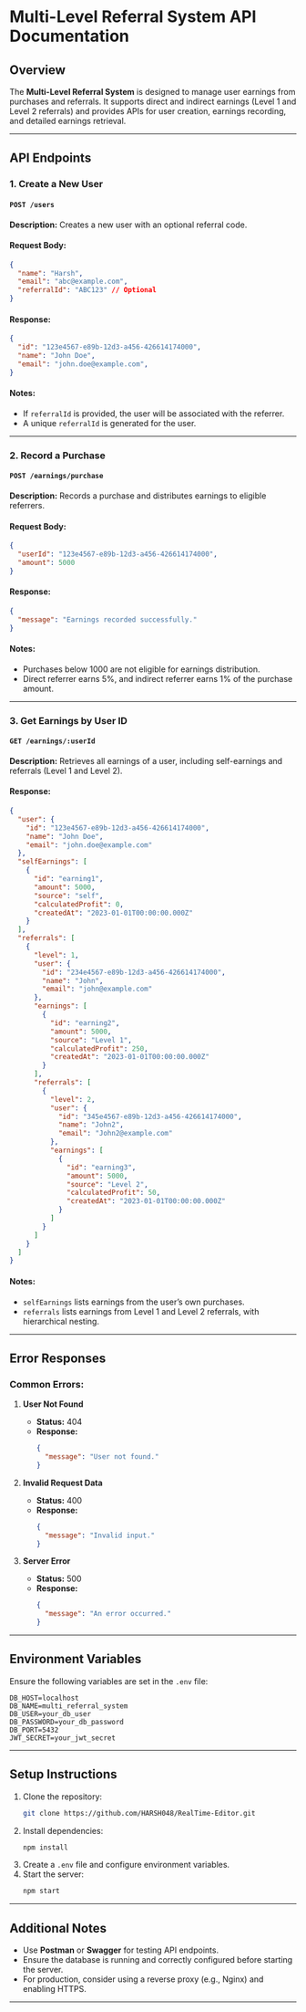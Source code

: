 # Multi-Level Referral System API Documentation

## Overview
The **Multi-Level Referral System** is designed to manage user earnings from purchases and referrals. It supports direct and indirect earnings (Level 1 and Level 2 referrals) and provides APIs for user creation, earnings recording, and detailed earnings retrieval.

---

## API Endpoints

### 1. **Create a New User**
#### `POST /users`
**Description:** Creates a new user with an optional referral code.

#### Request Body:
```json
{
  "name": "Harsh",
  "email": "abc@example.com",
  "referralId": "ABC123" // Optional
}
```

#### Response:
```json
{
  "id": "123e4567-e89b-12d3-a456-426614174000",
  "name": "John Doe",
  "email": "john.doe@example.com",
}
```

#### Notes:
- If `referralId` is provided, the user will be associated with the referrer.
- A unique `referralId` is generated for the user.

---

### 2. **Record a Purchase**
#### `POST /earnings/purchase`
**Description:** Records a purchase and distributes earnings to eligible referrers.

#### Request Body:
```json
{
  "userId": "123e4567-e89b-12d3-a456-426614174000",
  "amount": 5000
}
```

#### Response:
```json
{
  "message": "Earnings recorded successfully."
}
```

#### Notes:
- Purchases below 1000 are not eligible for earnings distribution.
- Direct referrer earns 5%, and indirect referrer earns 1% of the purchase amount.

---

### 3. **Get Earnings by User ID**
#### `GET /earnings/:userId`
**Description:** Retrieves all earnings of a user, including self-earnings and referrals (Level 1 and Level 2).

#### Response:
```json
{
  "user": {
    "id": "123e4567-e89b-12d3-a456-426614174000",
    "name": "John Doe",
    "email": "john.doe@example.com"
  },
  "selfEarnings": [
    {
      "id": "earning1",
      "amount": 5000,
      "source": "self",
      "calculatedProfit": 0,
      "createdAt": "2023-01-01T00:00:00.000Z"
    }
  ],
  "referrals": [
    {
      "level": 1,
      "user": {
        "id": "234e4567-e89b-12d3-a456-426614174000",
        "name": "John",
        "email": "john@example.com"
      },
      "earnings": [
        {
          "id": "earning2",
          "amount": 5000,
          "source": "Level 1",
          "calculatedProfit": 250,
          "createdAt": "2023-01-01T00:00:00.000Z"
        }
      ],
      "referrals": [
        {
          "level": 2,
          "user": {
            "id": "345e4567-e89b-12d3-a456-426614174000",
            "name": "John2",
            "email": "John2@example.com"
          },
          "earnings": [
            {
              "id": "earning3",
              "amount": 5000,
              "source": "Level 2",
              "calculatedProfit": 50,
              "createdAt": "2023-01-01T00:00:00.000Z"
            }
          ]
        }
      ]
    }
  ]
}
```

#### Notes:
- `selfEarnings` lists earnings from the user’s own purchases.
- `referrals` lists earnings from Level 1 and Level 2 referrals, with hierarchical nesting.

---

## Error Responses
### Common Errors:
1. **User Not Found**
   - **Status:** 404
   - **Response:**
     ```json
     {
       "message": "User not found."
     }
     ```

2. **Invalid Request Data**
   - **Status:** 400
   - **Response:**
     ```json
     {
       "message": "Invalid input."
     }
     ```

3. **Server Error**
   - **Status:** 500
   - **Response:**
     ```json
     {
       "message": "An error occurred."
     }
     ```

---

## Environment Variables
Ensure the following variables are set in the `.env` file:
```env
DB_HOST=localhost
DB_NAME=multi_referral_system
DB_USER=your_db_user
DB_PASSWORD=your_db_password
DB_PORT=5432
JWT_SECRET=your_jwt_secret
```

---

## Setup Instructions
1. Clone the repository:
   ```bash
   git clone https://github.com/HARSH048/RealTime-Editor.git
   ```
2. Install dependencies:
   ```bash
   npm install
   ```
3. Create a `.env` file and configure environment variables.
4. Start the server:
   ```bash
   npm start
   ```

---

## Additional Notes
- Use **Postman** or **Swagger** for testing API endpoints.
- Ensure the database is running and correctly configured before starting the server.
- For production, consider using a reverse proxy (e.g., Nginx) and enabling HTTPS.

---

